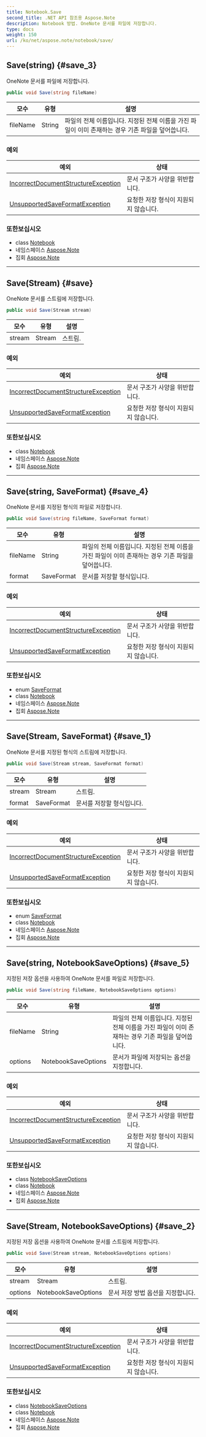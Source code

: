 ```yaml
---
title: Notebook.Save
second_title: .NET API 참조용 Aspose.Note
description: Notebook 방법. OneNote 문서를 파일에 저장합니다.
type: docs
weight: 150
url: /ko/net/aspose.note/notebook/save/
---
```

## Save(string) {#save_3}

OneNote 문서를 파일에 저장합니다.

```csharp
public void Save(string fileName)
```

| 모수 | 유형 | 설명 |
| --- | --- | --- |
| fileName | String | 파일의 전체 이름입니다. 지정된 전체 이름을 가진 파일이 이미 존재하는 경우 기존 파일을 덮어씁니다. |

### 예외

| 예외 | 상태 |
| --- | --- |
| [IncorrectDocumentStructureException](../../incorrectdocumentstructureexception/) | 문서 구조가 사양을 위반합니다. |
| [UnsupportedSaveFormatException](../../unsupportedsaveformatexception/) | 요청한 저장 형식이 지원되지 않습니다. |

### 또한보십시오

* class [Notebook](../)
* 네임스페이스 [Aspose.Note](../../notebook/)
* 집회 [Aspose.Note](../../../)

---

## Save(Stream) {#save}

OneNote 문서를 스트림에 저장합니다.

```csharp
public void Save(Stream stream)
```

| 모수 | 유형 | 설명 |
| --- | --- | --- |
| stream | Stream | 스트림. |

### 예외

| 예외 | 상태 |
| --- | --- |
| [IncorrectDocumentStructureException](../../incorrectdocumentstructureexception/) | 문서 구조가 사양을 위반합니다. |
| [UnsupportedSaveFormatException](../../unsupportedsaveformatexception/) | 요청한 저장 형식이 지원되지 않습니다. |

### 또한보십시오

* class [Notebook](../)
* 네임스페이스 [Aspose.Note](../../notebook/)
* 집회 [Aspose.Note](../../../)

---

## Save(string, SaveFormat) {#save_4}

OneNote 문서를 지정된 형식의 파일로 저장합니다.

```csharp
public void Save(string fileName, SaveFormat format)
```

| 모수 | 유형 | 설명 |
| --- | --- | --- |
| fileName | String | 파일의 전체 이름입니다. 지정된 전체 이름을 가진 파일이 이미 존재하는 경우 기존 파일을 덮어씁니다. |
| format | SaveFormat | 문서를 저장할 형식입니다. |

### 예외

| 예외 | 상태 |
| --- | --- |
| [IncorrectDocumentStructureException](../../incorrectdocumentstructureexception/) | 문서 구조가 사양을 위반합니다. |
| [UnsupportedSaveFormatException](../../unsupportedsaveformatexception/) | 요청한 저장 형식이 지원되지 않습니다. |

### 또한보십시오

* enum [SaveFormat](../../saveformat/)
* class [Notebook](../)
* 네임스페이스 [Aspose.Note](../../notebook/)
* 집회 [Aspose.Note](../../../)

---

## Save(Stream, SaveFormat) {#save_1}

OneNote 문서를 지정된 형식의 스트림에 저장합니다.

```csharp
public void Save(Stream stream, SaveFormat format)
```

| 모수 | 유형 | 설명 |
| --- | --- | --- |
| stream | Stream | 스트림. |
| format | SaveFormat | 문서를 저장할 형식입니다. |

### 예외

| 예외 | 상태 |
| --- | --- |
| [IncorrectDocumentStructureException](../../incorrectdocumentstructureexception/) | 문서 구조가 사양을 위반합니다. |
| [UnsupportedSaveFormatException](../../unsupportedsaveformatexception/) | 요청한 저장 형식이 지원되지 않습니다. |

### 또한보십시오

* enum [SaveFormat](../../saveformat/)
* class [Notebook](../)
* 네임스페이스 [Aspose.Note](../../notebook/)
* 집회 [Aspose.Note](../../../)

---

## Save(string, NotebookSaveOptions) {#save_5}

지정된 저장 옵션을 사용하여 OneNote 문서를 파일로 저장합니다.

```csharp
public void Save(string fileName, NotebookSaveOptions options)
```

| 모수 | 유형 | 설명 |
| --- | --- | --- |
| fileName | String | 파일의 전체 이름입니다. 지정된 전체 이름을 가진 파일이 이미 존재하는 경우 기존 파일을 덮어씁니다. |
| options | NotebookSaveOptions | 문서가 파일에 저장되는 옵션을 지정합니다. |

### 예외

| 예외 | 상태 |
| --- | --- |
| [IncorrectDocumentStructureException](../../incorrectdocumentstructureexception/) | 문서 구조가 사양을 위반합니다. |
| [UnsupportedSaveFormatException](../../unsupportedsaveformatexception/) | 요청한 저장 형식이 지원되지 않습니다. |

### 또한보십시오

* class [NotebookSaveOptions](../../../aspose.note.saving/notebooksaveoptions/)
* class [Notebook](../)
* 네임스페이스 [Aspose.Note](../../notebook/)
* 집회 [Aspose.Note](../../../)

---

## Save(Stream, NotebookSaveOptions) {#save_2}

지정된 저장 옵션을 사용하여 OneNote 문서를 스트림에 저장합니다.

```csharp
public void Save(Stream stream, NotebookSaveOptions options)
```

| 모수 | 유형 | 설명 |
| --- | --- | --- |
| stream | Stream | 스트림. |
| options | NotebookSaveOptions | 문서 저장 방법 옵션을 지정합니다. |

### 예외

| 예외 | 상태 |
| --- | --- |
| [IncorrectDocumentStructureException](../../incorrectdocumentstructureexception/) | 문서 구조가 사양을 위반합니다. |
| [UnsupportedSaveFormatException](../../unsupportedsaveformatexception/) | 요청한 저장 형식이 지원되지 않습니다. |

### 또한보십시오

* class [NotebookSaveOptions](../../../aspose.note.saving/notebooksaveoptions/)
* class [Notebook](../)
* 네임스페이스 [Aspose.Note](../../notebook/)
* 집회 [Aspose.Note](../../../)


